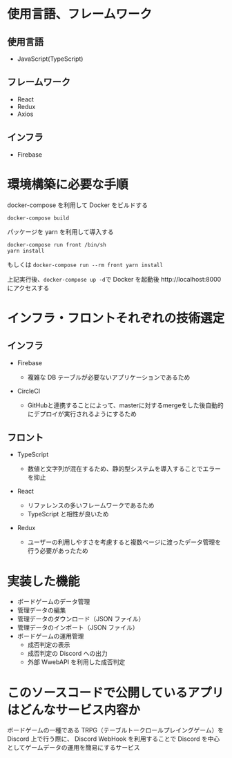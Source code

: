 # 使用言語、フレームワーク

## 使用言語

- JavaScript(TypeScript)

## フレームワーク

- React
- Redux
- Axios

## インフラ

- Firebase



# 環境構築に必要な手順

docker-compose を利用して Docker をビルドする

```
docker-compose build
```

パッケージを yarn を利用して導入する

```
docker-compose run front /bin/sh
yarn install
```

もしくは `docker-compose run --rm front yarn install`

上記実行後、`docker-compose up -d`で Docker を起動後
http://localhost:8000 にアクセスする

# インフラ・フロントそれぞれの技術選定

## インフラ

- Firebase
  - 複雑な DB テーブルが必要ないアプリケーションであるため
  
- CircleCI
  - GitHubと連携することによって、masterに対するmergeをした後自動的にデプロイが実行されるようにするため

## フロント

- TypeScript

  - 数値と文字列が混在するため、静的型システムを導入することでエラーを抑止

- React

  - リファレンスの多いフレームワークであるため
  - TypeScript と相性が良いため

- Redux
  - ユーザーの利用しやすさを考慮すると複数ページに渡ったデータ管理を行う必要があったため

# 実装した機能

- ボードゲームのデータ管理
- 管理データの編集
- 管理データのダウンロード（JSON ファイル）
- 管理データのインポート（JSON ファイル）
- ボードゲームの運用管理
  - 成否判定の表示
  - 成否判定の Discord への出力
  - 外部 WwebAPI を利用した成否判定

# このソースコードで公開しているアプリはどんなサービス内容か

ボードゲームの一種である TRPG（テーブルトークロールプレイングゲーム）を Discord 上で行う際に、
Discord WebHook を利用することで Discord を中心としてゲームデータの運用を簡易にするサービス
